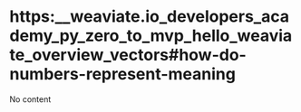 # https:__weaviate.io_developers_academy_py_zero_to_mvp_hello_weaviate_overview_vectors#how-do-numbers-represent-meaning
No content